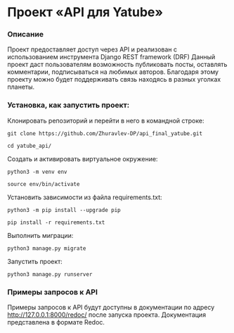 # Проект «API для Yatube»
### Описание
Проект предоставляет доступ через API и реализован с использованием инструмента Django REST framework (DRF)
Данный проект даст пользователям возможность публиковать посты, оставлять комментарии, подписываться на любимых авторов.
Благодаря этому проекту можно будет поддерживать связь находясь в разных уголках планеты.
### Установка, как запустить проект:

Клонировать репозиторий и перейти в него в командной строке:

```
git clone https://github.com/Zhuravlev-DP/api_final_yatube.git
```

```
cd yatube_api/
```

Cоздать и активировать виртуальное окружение:

```
python3 -m venv env
```

```
source env/bin/activate
```

Установить зависимости из файла requirements.txt:

```
python3 -m pip install --upgrade pip
```

```
pip install -r requirements.txt
```

Выполнить миграции:

```
python3 manage.py migrate
```

Запустить проект:

```
python3 manage.py runserver
```

### Примеры запросов к API
Примеры запросов к API будут доступны в документации по адресу http://127.0.0.1:8000/redoc/ после запуска проекта. Документация представлена в формате Redoc.
